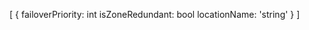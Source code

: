 [
      {
        failoverPriority: int
        isZoneRedundant: bool
        locationName: 'string'
      }
    ]
